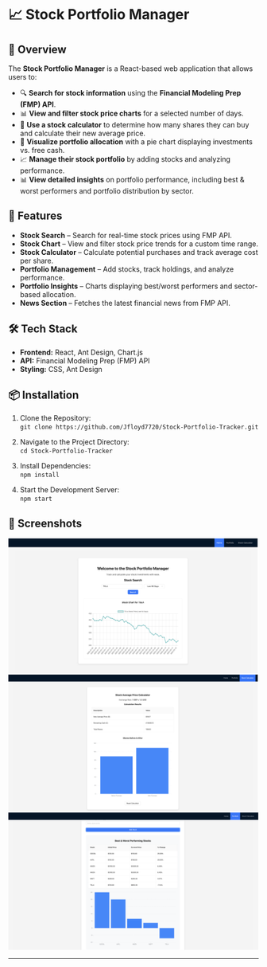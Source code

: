 # 📈 Stock Portfolio Manager

## 📌 Overview

The **Stock Portfolio Manager** is a React-based web application that allows users to:

- 🔍 **Search for stock information** using the **Financial Modeling Prep (FMP) API**.
- 📊 **View and filter stock price charts** for a selected number of days.
- 🧮 **Use a stock calculator** to determine how many shares they can buy and calculate their new average price.
- 🥧 **Visualize portfolio allocation** with a pie chart displaying investments vs. free cash.
- 📈 **Manage their stock portfolio** by adding stocks and analyzing performance.
- 📊 **View detailed insights** on portfolio performance, including best & worst performers and portfolio distribution by sector.

## 🚀 Features

- **Stock Search** – Search for real-time stock prices using FMP API.
- **Stock Chart** – View and filter stock price trends for a custom time range.
- **Stock Calculator** – Calculate potential purchases and track average cost per share.
- **Portfolio Management** – Add stocks, track holdings, and analyze performance.
- **Portfolio Insights** – Charts displaying best/worst performers and sector-based allocation.
- **News Section** – Fetches the latest financial news from FMP API.

## 🛠️ Tech Stack

- **Frontend:** React, Ant Design, Chart.js
- **API:** Financial Modeling Prep (FMP) API
- **Styling:** CSS, Ant Design

## 📦 Installation

1. Clone the Repository:  
   `git clone https://github.com/Jfloyd7720/Stock-Portfolio-Tracker.git`

2. Navigate to the Project Directory:  
   `cd Stock-Portfolio-Tracker`

3. Install Dependencies:  
   `npm install`

4. Start the Development Server:  
   `npm start`

## 📸 Screenshots

![Home Page](./src/assets/screenshots/Home.png)
![Portfolio Page](./src/assets/screenshots/Calculator.png)
![Calculator Page](./src/assets/screenshots/Portfolio.png)

---
